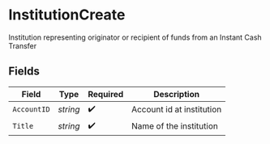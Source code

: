# InstitutionCreate

Institution representing originator or recipient of funds from an Instant Cash Transfer


## Fields

| Field                     | Type                      | Required                  | Description               |
| ------------------------- | ------------------------- | ------------------------- | ------------------------- |
| `AccountID`               | *string*                  | :heavy_check_mark:        | Account id at institution |
| `Title`                   | *string*                  | :heavy_check_mark:        | Name of the institution   |